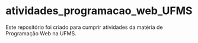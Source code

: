 # atividades_programacao_web_UFMS
Este repositório foi criado para cumprir atividades da matéria de Programação Web na UFMS.
